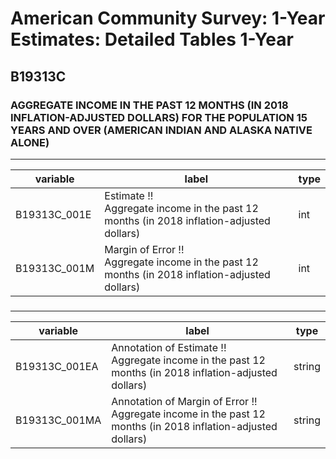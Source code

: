 # American Community Survey: 1-Year Estimates: Detailed Tables 1-Year

## B19313C

### AGGREGATE INCOME IN THE PAST 12 MONTHS (IN 2018 INFLATION-ADJUSTED DOLLARS) FOR THE POPULATION 15 YEARS AND OVER (AMERICAN INDIAN AND ALASKA NATIVE ALONE)

___

| variable | label | type |
| ----- | ----- | ----- |
| B19313C_001E | Estimate !!<br>Aggregate income in the past 12 months (in 2018 inflation-adjusted dollars) | int |
| B19313C_001M | Margin of Error !!<br>Aggregate income in the past 12 months (in 2018 inflation-adjusted dollars) | int |
### 

___

| variable | label | type |
| ----- | ----- | ----- |
| B19313C_001EA | Annotation of Estimate !!<br>Aggregate income in the past 12 months (in 2018 inflation-adjusted dollars) | string |
| B19313C_001MA | Annotation of Margin of Error !!<br>Aggregate income in the past 12 months (in 2018 inflation-adjusted dollars) | string |

